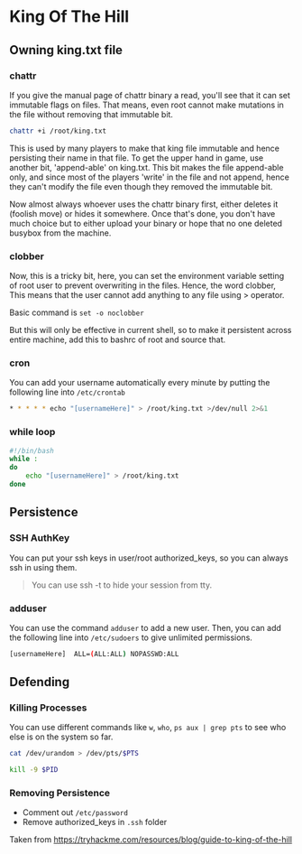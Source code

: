 # King Of The Hill

## Owning king.txt file
### chattr
If you give the manual page of chattr binary a read, you'll see that it can set immutable flags on files. That means, even root cannot make mutations in the file without removing that immutable bit.

```bash
chattr +i /root/king.txt
```

This is used by many players to make that king file immutable and hence persisting their name in that file.
To get the upper hand in game, use another bit, 'append-able' on king.txt. This bit makes the file append-able only, and since most of the players 'write' in the file and not append, hence they can't modify the file even though they removed the immutable bit.

Now almost always whoever uses the chattr binary first, either deletes it (foolish move) or hides it somewhere.
Once that's done, you don't have much choice but to either upload your binary or hope that no one deleted busybox from the machine.

### clobber
Now, this is a tricky bit, here, you can set the environment variable setting of root user to prevent overwriting in the files.
Hence, the word clobber, This means that the user cannot add anything to any file using > operator.

Basic command is `set -o noclobber`

But this will only be effective in current shell, so to make it persistent across entire machine, add this to bashrc of root and source that.

### cron
You can add your username automatically every minute by putting the following line into `/etc/crontab`
```bash
* * * * * echo "[usernameHere]" > /root/king.txt >/dev/null 2>&1
```

### while loop
```bash
#!/bin/bash
while :
do
    echo "[usernameHere]" > /root/king.txt
done
```

## Persistence
### SSH AuthKey
You can put your ssh keys in user/root authorized_keys, so you can always ssh in using them.

> You can use ssh -t to hide your session from tty.

### adduser
You can use the command `adduser` to add a new user.
Then, you can add the following line into `/etc/sudoers` to give unlimited permissions.
```bash
[usernameHere]  ALL=(ALL:ALL) NOPASSWD:ALL
```

## Defending

### Killing Processes
You can use different commands like `w`, `who`, `ps aux | grep pts` to see who else is on the system so far.

```bash
cat /dev/urandom > /dev/pts/$PTS
```

```bash
kill -9 $PID
```

### Removing Persistence
- Comment out `/etc/password`
- Remove authorized_keys in `.ssh` folder

Taken from https://tryhackme.com/resources/blog/guide-to-king-of-the-hill

